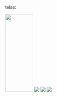 telas: 

<img src='https://i.ibb.co/L0HTwSR/Whats-App-Image-2022-02-11-at-08-56-06.jpg' height = "250" width = "90">
<img src='https://i.ibb.co/94wXK5W/Whats-App-Image-2022-02-11-at-08-56-07.jpg'>
<img src='https://i.ibb.co/ypsZbhj/Whats-App-Image-2022-02-11-at-08-56-07-1.jpg'>
<img src='https://i.ibb.co/BnJkxNV/Whats-App-Image-2022-02-11-at-08-56-08.jpg'>
